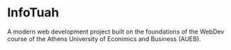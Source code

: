 # InfoTuah
A modern web development project built on the foundations of the WebDev course of the Athens University of Econimics and Business (AUEB).
